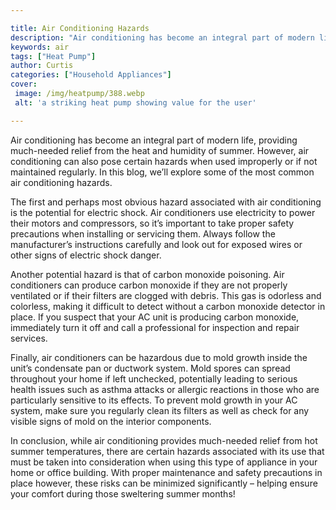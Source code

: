 ```yaml
---

title: Air Conditioning Hazards
description: "Air conditioning has become an integral part of modern life, providing much-needed relief from the heat and humidity of summer. Ho...check it out to learn"
keywords: air
tags: ["Heat Pump"]
author: Curtis
categories: ["Household Appliances"]
cover: 
 image: /img/heatpump/388.webp
 alt: 'a striking heat pump showing value for the user'

---
```


Air conditioning has become an integral part of modern life, providing much-needed relief from the heat and humidity of summer. However, air conditioning can also pose certain hazards when used improperly or if not maintained regularly. In this blog, we’ll explore some of the most common air conditioning hazards.

The first and perhaps most obvious hazard associated with air conditioning is the potential for electric shock. Air conditioners use electricity to power their motors and compressors, so it’s important to take proper safety precautions when installing or servicing them. Always follow the manufacturer’s instructions carefully and look out for exposed wires or other signs of electric shock danger. 

Another potential hazard is that of carbon monoxide poisoning. Air conditioners can produce carbon monoxide if they are not properly ventilated or if their filters are clogged with debris. This gas is odorless and colorless, making it difficult to detect without a carbon monoxide detector in place. If you suspect that your AC unit is producing carbon monoxide, immediately turn it off and call a professional for inspection and repair services. 

Finally, air conditioners can be hazardous due to mold growth inside the unit’s condensate pan or ductwork system. Mold spores can spread throughout your home if left unchecked, potentially leading to serious health issues such as asthma attacks or allergic reactions in those who are particularly sensitive to its effects. To prevent mold growth in your AC system, make sure you regularly clean its filters as well as check for any visible signs of mold on the interior components. 

In conclusion, while air conditioning provides much-needed relief from hot summer temperatures, there are certain hazards associated with its use that must be taken into consideration when using this type of appliance in your home or office building. With proper maintenance and safety precautions in place however, these risks can be minimized significantly – helping ensure your comfort during those sweltering summer months!
